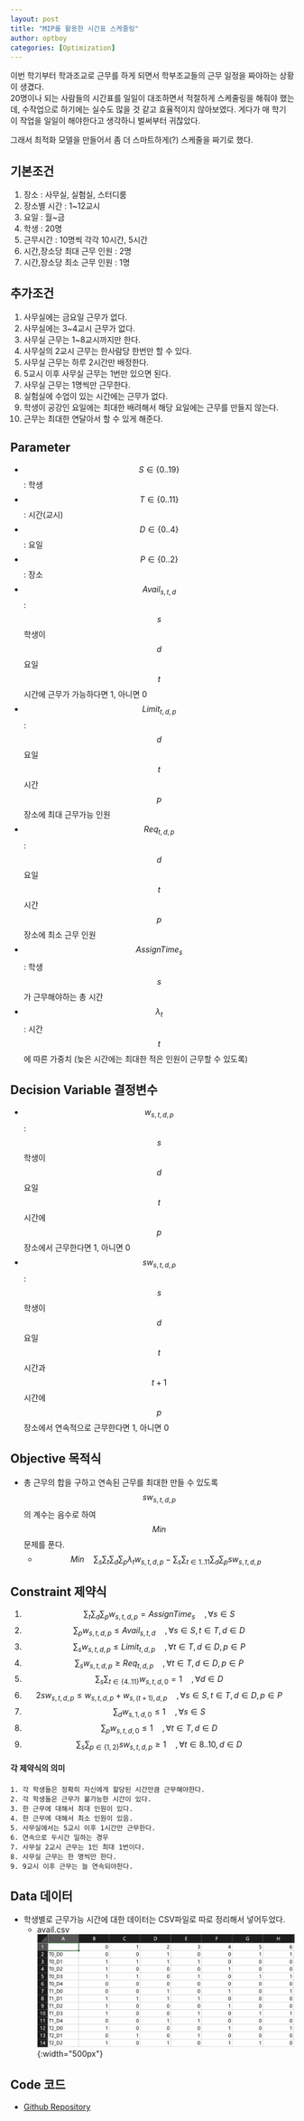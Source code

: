 ```yaml
---
layout: post
title: "MIP를 활용한 시간표 스케줄링"
author: optboy
categories: [Optimization]
---
```


이번 학기부터 학과조교로 근무를 하게 되면서 학부조교들의 근무 일정을 짜야하는 상황이 생겼다.   
20명이나 되는 사람들의 시간표를 일일이 대조하면서 적절하게 스케줄링을 해줘야 했는데, 수작업으로 하기에는 실수도 많을 것 같고 효율적이지 않아보였다.
게다가 매 학기 이 작업을 일일이 해야한다고 생각하니 벌써부터 귀찮았다.  

그래서 최적화 모델을 만들어서 좀 더 스마트하게(?) 스케줄을 짜기로 했다.

## 기본조건
1. 장소 : 사무실, 실험실, 스터디룸
2. 장소별 시간 : 1~12교시  
3. 요일 : 월~금
4. 학생 : 20명
5. 근무시간 : 10명씩 각각 10시간, 5시간
6. 시간,장소당 최대 근무 인원 : 2명
7. 시간,장소당 최소 근무 인원 : 1명

## 추가조건
1. 사무실에는 금요일 근무가 없다.
2. 사무실에는 3~4교시 근무가 없다.
3. 사무실 근무는 1~8교시까지만 한다.
4. 사무실의 2교시 근무는 한사람당 한번만 할 수 있다.
5. 사무실 근무는 하루 2시간만 배정한다.
5. 5교시 이후 사무실 근무는 1번만 있으면 된다.
6. 사무실 근무는 1명씩만 근무한다.
7. 실험실에 수업이 있는 시간에는 근무가 없다.
8. 학생이 공강인 요일에는 최대한 배려해서 해당 요일에는 근무를 만들지 않는다.
9. 근무는 최대한 연달아서 할 수 있게 해준다.

## Parameter
- $$S \in \{0..19\}$$ : 학생
- $$T \in \{0..11\}$$ : 시간(교시)  
- $$D \in \{0..4\}$$ : 요일  
- $$P \in \{0..2\}$$ : 장소  
- $$Avail_{s,t,d}$$ : $$s$$학생이 $$d$$요일 $$t$$시간에 근무가 가능하다면 1, 아니면 0
- $$Limit_{t,d,p}$$ : $$d$$요일 $$t$$시간 $$p$$장소에 최대 근무가능 인원
- $$Req_{t,d,p}$$ : $$d$$요일 $$t$$시간 $$p$$장소에 최소 근무 인원
- $$AssignTime_{s}$$ : 학생 $$s$$가 근무해야하는 총 시간
- $$\lambda_{t}$$ : 시간 $$t$$에 따른 가중치 (늦은 시간에는 최대한 적은 인원이 근무할 수 있도록)

## Decision Variable 결정변수
- $$w_{s,t,d,p}$$ : $$s$$학생이 $$d$$요일 $$t$$시간에 $$p$$장소에서 근무한다면 1, 아니면 0
- $$sw_{s,t,d,p}$$ : $$s$$학생이 $$d$$요일 $$t$$시간과 $$t+1$$시간에 $$p$$장소에서 연속적으로 근무한다면 1, 아니면 0

## Objective 목적식
- 총 근무의 합을 구하고 연속된 근무를 최대한 만들 수 있도록 $$sw_{s,t,d,p}$$ 의 계수는 음수로 하여 $$Min$$ 문제를 푼다.
    - $$Min \quad \sum_{s}\sum_{t}\sum_{d}\sum_{p}\lambda_{t}w_{s,t,d,p} - \sum_{s} \sum_{t \in {1..11}} \sum_{d} \sum_{p}sw_{s,t,d,p} $$

## Constraint 제약식
1. $$ \sum_{t} \sum_{d} \sum_{p}{w_{s,t,d,p}} = AssignTime_{s} \quad ,\forall s \in S $$
2. $$ \sum_{p} w_{s,t,d,p} \leq Avail_{s,t,d} \quad ,\forall  s \in S, t \in T, d \in D $$
3. $$ \sum_{s} w_{s,t,d,p} \leq Limit_{t,d,p} \quad ,\forall t \in T, d \in D, p \in P $$
4. $$ \sum_{s} w_{s,t,d,p} \geq Req_{t,d,p} \quad ,\forall t \in T, d \in D, p \in P $$
5. $$ \sum_{s} \sum_{t \in \{4..11\}} w_{s,t,d,0} = 1 \quad ,\forall d \in D $$
6. $$ 2sw_{s,t,d,p} \leq w_{s,t,d,p} + w_{s,(t+1),d,p} \quad ,\forall s \in S, t \in T, d \in D, p \in P $$
7. $$ \sum_{d} w_{s,1,d,0} \leq 1 \quad ,\forall s \in S $$
8. $$ \sum_{p} w_{s,t,d,0} \leq 1 \quad ,\forall t \in T, d \in D $$
9. $$ \sum_{s}\sum_{p \in \{1,2\}} sw_{s,t,d,p} \geq 1 \quad ,\forall t \in {8..10}, d \in D $$  

#### 각 제약식의 의미
    1. 각 학생들은 정확히 자신에게 할당된 시간만큼 근무해야한다.
    2. 각 학생들은 근무가 불가능한 시간이 있다.
    3. 한 근무에 대해서 최대 인원이 있다.
    4. 한 근무에 대해서 최소 인원이 있음.
    5. 사무실에서는 5교시 이후 1시간만 근무한다.
    6. 연속으로 두시간 일하는 경우
    7. 사무실 2교시 근무는 1인 최대 1번이다. 
    8. 사무실 근무는 한 명씩만 한다.
    9. 9교시 이후 근무는 늘 연속되야한다.

## Data 데이터
- 학생별로 근무가능 시간에 대한 데이터는 CSV파일로 따로 정리해서 넣어두었다.
    - avail.csv  
        ![](/assets/img/schedule/avail_csv.png){:width="500px"}  

## Code 코드 
- [Github Repository](https://github.com/optboy/scheduling)